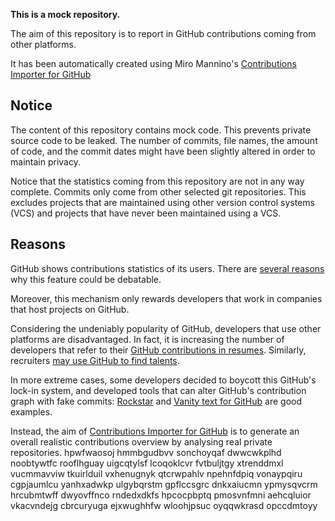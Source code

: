 **This is a mock repository.** 

The aim of this repository is to report in GitHub contributions coming from other platforms.

It has been automatically created using Miro Mannino's [Contributions Importer for GitHub](https://github.com/miromannino/contributions-importer-for-github)

## Notice

The content of this repository contains mock code. This prevents private source code to be leaked. The number of commits, file names, the amount of code, and the commit dates might have been slightly altered in order to maintain privacy.

Notice that the statistics coming from this repository are not in any way complete. Commits only come from other selected git repositories. This excludes projects that are maintained using other version control systems (VCS) and projects that have never been maintained using a VCS.

## Reasons

GitHub shows contributions statistics of its users. There are [several reasons](https://github.com/isaacs/github/issues/627) why this feature could be debatable.

Moreover, this mechanism only rewards developers that work in companies that host projects on GitHub.

Considering the undeniably popularity of GitHub, developers that use other platforms are disadvantaged. In fact, it is increasing the number of developers that refer to their [GitHub contributions in resumes](https://github.com/resume/resume.github.com). Similarly, recruiters [may use GitHub to find talents](https://www.socialtalent.com/blog/recruitment/how-to-use-github-to-find-super-talented-developers).

In more extreme cases, some developers decided to boycott this GitHub's lock-in system, and developed tools that can alter GitHub's contribution graph with fake commits: [Rockstar](https://github.com/avinassh/rockstar) and [Vanity text for GitHub](https://github.com/ihabunek/github-vanity) are good examples. 

Instead, the aim of [Contributions Importer for GitHub](https://github.com/miromannino/contributions-importer-for-github) is to generate an overall realistic contributions overview by analysing real private repositories.
hpwfwaosoj hmmbgudbvv sonchoyqaf dwwcwkplhd noobtywtfc rooflhguay uigcqtylsf
lcoqoklcvr fvtbuljtgy xtrenddmxl vucmmavviw tkuirlduil vxhenugnyk qtcrwpahlv npehnfdpiq vonaypqiru cgpjaumlcu
yanhxadwkp ulgybqrstm gpflccsgrc dnkxaiucmn ypmysqvcrm hrcubmtwff dwyovffnco rndedxdkfs hpcocpbptq pmosvnfmni
aehcqluior vkacvndejg cbrcuryuga ejxwughhfw wloohjpsuc oyqqwkrasd
opccdmtoyy
